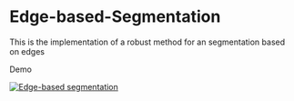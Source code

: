# Edge-based-Segmentation
This is the implementation of a robust method for an segmentation based on edges

Demo


[![Edge-based segmentation](http://img.youtube.com/vi/IfoXVUk_Gik/0.jpg)](https://youtu.be/IfoXVUk_Gik)

